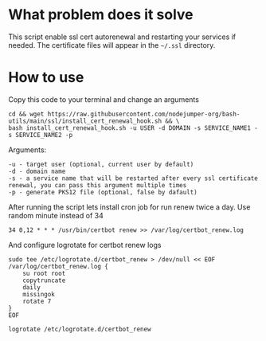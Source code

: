 # What problem does it solve
This script enable ssl cert autorenewal and restarting your services if needed. The certificate files will appear in the `~/.ssl` directory.

# How to use

Copy this code to your terminal and change an arguments
```
cd && wget https://raw.githubusercontent.com/nodejumper-org/bash-utils/main/ssl/install_cert_renewal_hook.sh && \
bash install_cert_renewal_hook.sh -u USER -d DOMAIN -s SERVICE_NAME1 -s SERVICE_NAME2 -p
```

Arguments:
```
-u - target user (optional, current user by default)
-d - domain name
-s - a service name that will be restarted after every ssl certificate renewal, you can pass this argument multiple times 
-p - generate PKS12 file (optional, false by dafault)
```

After running the script lets install cron job for run renew twice a day. Use random minute instead of 34
```
34 0,12 * * * /usr/bin/certbot renew >> /var/log/certbot_renew.log
```

And configure logrotate for certbot renew logs
```
sudo tee /etc/logrotate.d/certbot_renew > /dev/null << EOF
/var/log/certbot_renew.log {
    su root root
    copytruncate
    daily
    missingok
    rotate 7
}
EOF

logrotate /etc/logrotate.d/certbot_renew
```

